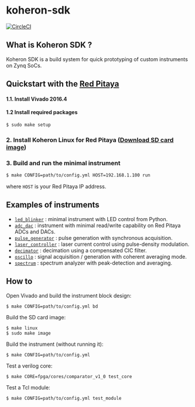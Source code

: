 # koheron-sdk

[![CircleCI](https://circleci.com/gh/Koheron/ZynqSDK.svg?style=shield&circle-token=8bad0d504d47f62082ff5d8b07dfb21aaf03ecde)](https://circleci.com/gh/Koheron/ZynqSDK)

## What is Koheron SDK ?

Koheron SDK is a build system for quick prototyping of custom instruments on Zynq SoCs.

## Quickstart with the [Red Pitaya](http://redpitaya.com)

#### 1.1. Install Vivado 2016.4

#### 1.2 Install required packages

```bash
$ sudo make setup
```

### 2. Install Koheron Linux for Red Pitaya ([Download SD card image](https://github.com/Koheron/koheron-sdk/releases))

### 3. Build and run the minimal instrument

```bash
$ make CONFIG=path/to/config.yml HOST=192.168.1.100 run
```
where `HOST` is your Red Pitaya IP address.

## Examples of instruments

* [`led_blinker`](https://github.com/Koheron/koheron-sdk/tree/master/instruments/led_blinker) : minimal instrument with LED control from Python.
* [`adc_dac`](https://github.com/Koheron/koheron-sdk/tree/master/instruments/adc_dac) : instrument with minimal read/write capability on Red Pitaya ADCs and DACs.
* [`pulse_generator`](https://github.com/Koheron/koheron-sdk/tree/master/instruments/pulse_generator) : pulse generation with synchronous acquisition.
* [`laser_controller`](https://github.com/Koheron/koheron-sdk/tree/master/instruments/decimator) : laser current control using pulse-density modulation.
* [`decimator`](https://github.com/Koheron/koheron-sdk/tree/master/instruments/decimator) : decimation using a compensated CIC filter.
* [`oscillo`](https://github.com/Koheron/koheron-sdk/tree/master/instruments/oscillo) : signal acquisition / generation with coherent averaging mode.
* [`spectrum`](https://github.com/Koheron/koheron-sdk/tree/master/instruments/spectrum) : spectrum analyzer with peak-detection and averaging.

## How to

Open Vivado and build the instrument block design:
```
$ make CONFIG=path/to/config.yml bd
```

Build the SD card image:
```
$ make linux
$ sudo make image
```

Build the instrument (without running it):
```
$ make CONFIG=path/to/config.yml
```

Test a verilog core:
```
$ make CORE=fpga/cores/comparator_v1_0 test_core
```

Test a Tcl module:
```
$ make CONFIG=path/to/config.yml test_module
```


